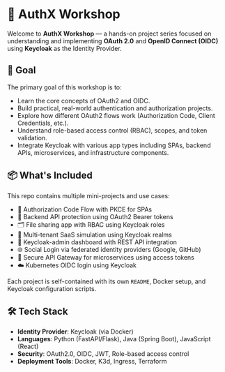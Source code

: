 # 🔐 AuthX Workshop

Welcome to **AuthX Workshop** — a hands-on project series focused on understanding and implementing **OAuth 2.0** and **OpenID Connect (OIDC)** using **Keycloak** as the Identity Provider.

## 🎯 Goal

The primary goal of this workshop is to:

- Learn the core concepts of OAuth2 and OIDC.
- Build practical, real-world authentication and authorization projects.
- Explore how different OAuth2 flows work (Authorization Code, Client Credentials, etc.).
- Understand role-based access control (RBAC), scopes, and token validation.
- Integrate Keycloak with various app types including SPAs, backend APIs, microservices, and infrastructure components.

## 📦 What's Included

This repo contains multiple mini-projects and use cases:
- 🔑 Authorization Code Flow with PKCE for SPAs
- 🔐 Backend API protection using OAuth2 Bearer tokens
- 🗂️ File sharing app with RBAC using Keycloak roles
- 🏢 Multi-tenant SaaS simulation using Keycloak realms
- 🚪 Keycloak-admin dashboard with REST API integration
- 🌐 Social Login via federated identity providers (Google, GitHub)
- 📡 Secure API Gateway for microservices using access tokens
- ☁️ Kubernetes OIDC login using Keycloak

Each project is self-contained with its own `README`, Docker setup, and Keycloak configuration scripts.

## 🛠️ Tech Stack

- **Identity Provider**: Keycloak (via Docker)
- **Languages**: Python (FastAPI/Flask), Java (Spring Boot), JavaScript (React)
- **Security**: OAuth2.0, OIDC, JWT, Role-based access control
- **Deployment Tools**: Docker, K3d, Ingress, Terraform 




